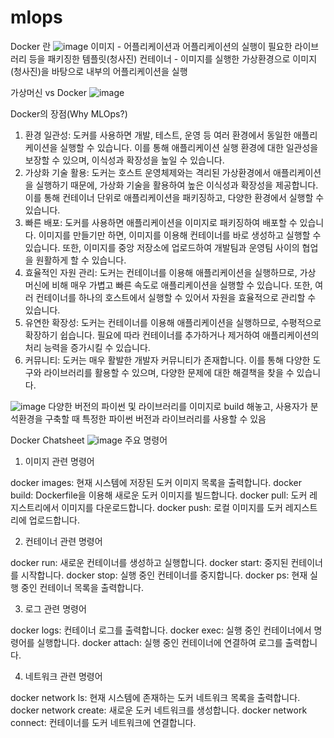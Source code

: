 # mlops

Docker 란
![image](https://user-images.githubusercontent.com/106743147/226774616-c3e01704-ba8f-45f1-ae97-a4ed1eff5176.png)
이미지 - 어플리케이션과 어플리케이션의 실행이 필요한 라이브러리 등을 패키징한 템플릿(청사진)
컨테이너 - 이미지를 실행한 가상환경으로 이미지(청사진)을 바탕으로 내부의 어플리케이션을 실행


가상머신 vs Docker
![image](https://user-images.githubusercontent.com/106743147/226774193-b55fa96c-cf32-49a8-9e2f-fd8dc6ebbe2c.png)


Docker의 장점(Why MLOps?)
1. 환경 일관성: 도커를 사용하면 개발, 테스트, 운영 등 여러 환경에서 동일한 애플리케이션을 실행할 수 있습니다. 이를 통해 애플리케이션 실행 환경에 대한 일관성을 보장할 수 있으며, 이식성과 확장성을 높일 수 있습니다.
2. 가상화 기술 활용: 도커는 호스트 운영체제와는 격리된 가상환경에서 애플리케이션을 실행하기 때문에, 가상화 기술을 활용하여 높은 이식성과 확장성을 제공합니다. 이를 통해 컨테이너 단위로 애플리케이션을 패키징하고, 다양한 환경에서 실행할 수 있습니다.
3. 빠른 배포: 도커를 사용하면 애플리케이션을 이미지로 패키징하여 배포할 수 있습니다. 이미지를 만들기만 하면, 이미지를 이용해 컨테이너를 바로 생성하고 실행할 수 있습니다. 또한, 이미지를 중앙 저장소에 업로드하여 개발팀과 운영팀 사이의 협업을 원활하게 할 수 있습니다.
4. 효율적인 자원 관리: 도커는 컨테이너를 이용해 애플리케이션을 실행하므로, 가상 머신에 비해 매우 가볍고 빠른 속도로 애플리케이션을 실행할 수 있습니다. 또한, 여러 컨테이너를 하나의 호스트에서 실행할 수 있어서 자원을 효율적으로 관리할 수 있습니다.
5. 유연한 확장성: 도커는 컨테이너를 이용해 애플리케이션을 실행하므로, 수평적으로 확장하기 쉽습니다. 필요에 따라 컨테이너를 추가하거나 제거하여 애플리케이션의 처리 능력을 증가시킬 수 있습니다.
6. 커뮤니티: 도커는 매우 활발한 개발자 커뮤니티가 존재합니다. 이를 통해 다양한 도구와 라이브러리를 활용할 수 있으며, 다양한 문제에 대한 해결책을 찾을 수 있습니다.

![image](https://user-images.githubusercontent.com/106743147/226776997-0bec4c71-732b-4b69-ab80-d0fe2d77e3a9.png)
다양한 버전의 파이썬 및 라이브러리를 이미지로 build 해놓고, 사용자가 분석환경을 구축할 때 특정한 파이썬 버전과 라이브러리를 사용할 수 있음

Docker Chatsheet
![image](https://user-images.githubusercontent.com/106743147/226776335-d610cd11-8325-4453-a2b0-b9c3897c58d0.png)
주요 명령어
1. 이미지 관련 명령어

docker images: 현재 시스템에 저장된 도커 이미지 목록을 출력합니다.
docker build: Dockerfile을 이용해 새로운 도커 이미지를 빌드합니다.
docker pull: 도커 레지스트리에서 이미지를 다운로드합니다.
docker push: 로컬 이미지를 도커 레지스트리에 업로드합니다.

2. 컨테이너 관련 명령어

docker run: 새로운 컨테이너를 생성하고 실행합니다.
docker start: 중지된 컨테이너를 시작합니다.
docker stop: 실행 중인 컨테이너를 중지합니다.
docker ps: 현재 실행 중인 컨테이너 목록을 출력합니다.

3. 로그 관련 명령어

docker logs: 컨테이너 로그를 출력합니다.
docker exec: 실행 중인 컨테이너에서 명령어를 실행합니다.
docker attach: 실행 중인 컨테이너에 연결하여 로그를 출력합니다.

4. 네트워크 관련 명령어

docker network ls: 현재 시스템에 존재하는 도커 네트워크 목록을 출력합니다.
docker network create: 새로운 도커 네트워크를 생성합니다.
docker network connect: 컨테이너를 도커 네트워크에 연결합니다.


